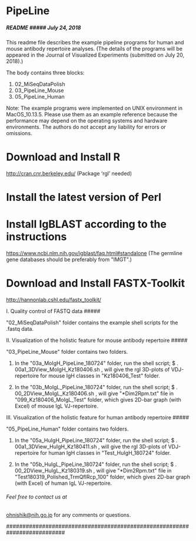 # PipeLine


#####  README  #####  July 24, 2018

This readme file describes the example pipeline programs for human and mouse antibody repertoire analyses.
(The details of the programs will be appeared in the Journal of Visualized Experiments (submitted on July 20, 2018).)

The body contains three blocks:
1) 02_MiSeqDataPolish
2) 03_PipeLine_Mouse
3) 05_PipeLine_Human

Note: The example programs were implemented on UNIX environment in MacOS_10.13.5.
Please use them as an example reference because the performance may depend on the operating systems and hardware environments. The authors do not accept any liability for errors or omissions.

# Download and Install R
http://cran.cnr.berkeley.edu/
(Package ‘rgl’ needed)

# Install the latest version of Perl

# Install IgBLAST according to the instructions
https://www.ncbi.nlm.nih.gov/igblast/faq.html#standalone
(The germline gene databases should be preferably from "IMGT".)

# Download and Install FASTX-Toolkit
http://hannonlab.cshl.edu/fastx_toolkit/



I. Quality control of FASTQ data  #####

"02_MiSeqDataPolish" folder contains the example shell scripts for the .fastq data.



II. Visualization of the holistic feature for mouse antibody repertoire   #####

"03_PipeLine_Mouse" folder contains two folders.

1) In the "03a_MoIgH_PipeLine_180724" folder, run the shell script;
$ . 00a1_3DView_MoIgH_Kz180406.sh
, will give the rgl 3D-plots of VDJ-repertoire for mouse IgH classes in "Kz180406_Test" folder.

2) In the "03b_MoIgL_PipeLine_180724" folder, run the shell script;
$ . 00_2DView_MoIgL_Kz180406.sh
, will give "*Dim2Rpm.txt" file in "099_Kz180406_MoIgL_Test" folder, which gives 2D-bar graph (with Excel) of mouse IgL VJ-repertoire.



III. Visualization of the holistic feature for human antibody repertoire   #####

"05_PipeLine_Human" folder contains two folders.

1) In the "05a_HuIgH_PipeLine_180724" folder, run the shell script;
$ . 00a1_3DView_HuIgH_Kz180411.sh
, will give the rgl 3D-plots of VDJ-repertoire for human IgH classes in "Test_HuIgH_180724" folder.

2) In the "05b_HuIgL_PipeLine_180724" folder, run the shell script;
$ . 00_2DView_HuIgL_Kz180319.sh
, will give "*Dim2Rpm.txt" file in "Test180319_Polished_TrmQflRcp_100" folder, which gives 2D-bar graph (with Excel) of human IgL VJ-repertoire.



###### Feel free to contact us at
ohnishik@nih.go.jp
for any comments or questions.

##########################################################################
